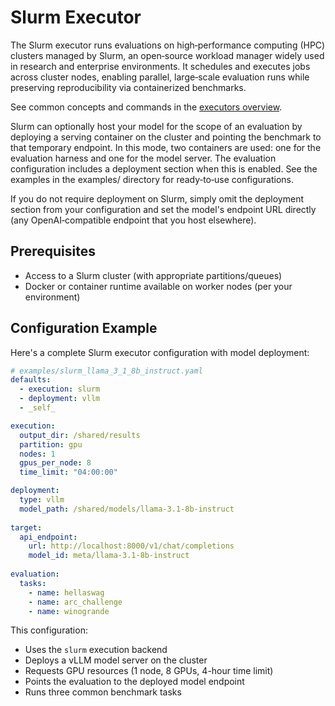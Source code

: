 # Slurm Executor

The Slurm executor runs evaluations on high‑performance computing (HPC) clusters managed by Slurm, an open‑source workload manager widely used in research and enterprise environments. It schedules and executes jobs across cluster nodes, enabling parallel, large‑scale evaluation runs while preserving reproducibility via containerized benchmarks.

See common concepts and commands in the [executors overview](index).

Slurm can optionally host your model for the scope of an evaluation by deploying a serving container on the cluster and pointing the benchmark to that temporary endpoint. In this mode, two containers are used: one for the evaluation harness and one for the model server. The evaluation configuration includes a deployment section when this is enabled. See the examples in the examples/ directory for ready‑to‑use configurations.

If you do not require deployment on Slurm, simply omit the deployment section from your configuration and set the model's endpoint URL directly (any OpenAI‑compatible endpoint that you host elsewhere).

## Prerequisites
- Access to a Slurm cluster (with appropriate partitions/queues)
- Docker or container runtime available on worker nodes (per your environment)

## Configuration Example

Here's a complete Slurm executor configuration with model deployment:

```yaml
# examples/slurm_llama_3_1_8b_instruct.yaml
defaults:
  - execution: slurm
  - deployment: vllm
  - _self_

execution:
  output_dir: /shared/results
  partition: gpu
  nodes: 1
  gpus_per_node: 8
  time_limit: "04:00:00"

deployment:
  type: vllm
  model_path: /shared/models/llama-3.1-8b-instruct
  
target:
  api_endpoint:
    url: http://localhost:8000/v1/chat/completions
    model_id: meta/llama-3.1-8b-instruct
    
evaluation:
  tasks:
    - name: hellaswag
    - name: arc_challenge  
    - name: winogrande
```

This configuration:
- Uses the `slurm` execution backend
- Deploys a vLLM model server on the cluster
- Requests GPU resources (1 node, 8 GPUs, 4-hour time limit)
- Points the evaluation to the deployed model endpoint
- Runs three common benchmark tasks
